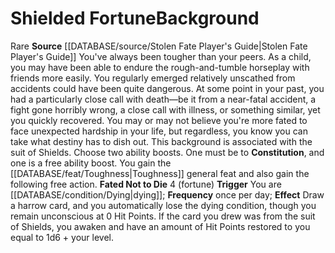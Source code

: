 ﻿---
ability: null
ability_boost: null
feat: null
id: '368'
name: Shielded Fortune
prerequisite: null
rarity: null
rus_type_level: null
skill: null
source: '[[DATABASE/source/Stolen Fate Player''s Guide|Stolen Fate Player''s Guide]]'
subcategory: null
trait: null
type: null

---
# Shielded Fortune<span class="item-type">Background</span>

<span class="trait-rare item-trait">Rare</span>
**Source** [[DATABASE/source/Stolen Fate Player's Guide|Stolen Fate Player's Guide]]
You've always been tougher than your peers. As a child, you may have been able to endure the rough-and-tumble horseplay with friends more easily. You regularly emerged relatively unscathed from accidents could have been quite dangerous. At some point in your past, you had a particularly close call with death—be it from a near-fatal accident, a fight gone horribly wrong, a close call with illness, or something similar, yet you quickly recovered. You may or may not believe you're more fated to face unexpected hardship in your life, but regardless, you know you can take what destiny has to dish out.
 This background is associated with the suit of Shields.
 Choose two ability boosts. One must be to **Constitution**, and one is a free ability boost.
 You gain the [[DATABASE/feat/Toughness|Toughness]] general feat and also gain the following free action.
 **Fated Not to Die** <span class="action-icon">4</span> (fortune) **Trigger** You are [[DATABASE/condition/Dying|dying]]; **Frequency** once per day; **Effect** Draw a harrow card, and you automatically lose the dying condition, though you remain unconscious at 0 Hit Points. If the card you drew was from the suit of Shields, you awaken and have an amount of Hit Points restored to you equal to 1d6 + your level.